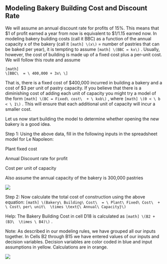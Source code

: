 ## Modeling Bakery Building Cost and Discount Rate

We will assume an annual discount rate for profits of 15%. This means that $1 of profit earned a year from now is equivalent to $1/1.15 earned now. In modeling bakery building costs (call it BBC) as a function of the annual capacity x of the bakery (call it 
`
[math]
\(x\)
`
 = number of pastries that can be baked per year), it is tempting to assume 
`
[math]
\(BBC = kx\)
`
. Usually, however, the cost of building is made up of a fixed cost plus a per-unit cost. We will follow this route and assume


```
[math]
\[BBC\  = \ 400,000 + 3x\ \]
```

That is, there is a fixed cost of $400,000 incurred in building a bakery and a cost of $3 per unit of pastry capacity. If you believe that there is a diminishing cost of adding each unit of capacity you might try a model of the form 
`
[math]
\(BC = Fixed\ cost\  + \ kxb\)
`
 , where 
`
[math]
\(0 < \ b < \ 1\)
`
. This will ensure that each additional unit of capacity will incur a smaller cost.

Let us now start building the model to determine whether opening the new bakery is a good idea.

Step 1: Using the above data, fill in the following inputs in the spreadsheet model for Le Napoleon:

Plant fixed cost

Annual Discount rate for profit

Cost per unit of capacity

Also assume the annual capacity of the bakery is 300,000 pastries

![](./Chapter_6_Building_A_Model/media/09_Modeling_Bakery_Building_Cost_And_Discount_Rate/image1.png)

Step 2: Now calculate the total cost of construction using the above equation: 
`
[math]
\(Bakery\ Building\ Cost\  = \ Plant\ Fixed\ Cost\  + \ Cost\ per\ unit\  \times \text{\ Annual\ Capacity}\)
`

Help: The Bakery Building Cost in cell D18 is calculated as 
`
[math]
\(B2 + (B3\  \times \ B4)\)
`
.

Note: As described in our modeling rules, we have grouped all our inputs together. In Cells B2 through B15 we have entered values of our inputs and decision variables. Decision variables are color coded in blue and input assumptions in yellow. Calculations are in orange.

![](./Chapter_6_Building_A_Model/media/09_Modeling_Bakery_Building_Cost_And_Discount_Rate/image2.png)
